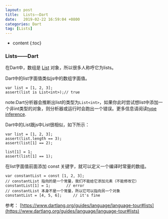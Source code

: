 ```yaml
---
layout: post
title:  Lists——Dart
date:   2019-02-22 16:59:04 +0800
categories: Dart
tag: [Lists]
---
```


* content
{:toc}



### Lists——Dart
在Dart中，数组是 [List](https://api.dartlang.org/stable/2.1.1/dart-core/List-class.html) 对象，所以很多人称呼它为lists。

Dart中的list字面值类似js中的数组字面值。
```
var list = [1, 2, 3];
assert(list is List<int>);// true
```
note:Dart分析器会推断出list的类型为`List<int>`，如果你此时尝试想list中添加一个非int类型的对象，则分析器或运行时会跑出一个错误。更多信息请阅读[type inference](https://www.dartlang.org/guides/language/sound-dart#type-inference).

Dart中的List跟js中List很相似，如下所示：

```
var list = [1, 2, 3];
assert(list.length == 3);
assert(list[1] == 2);

list[1] = 1;
assert(list[1] == 1);
```

在list字面值前面添加 const 关键字，就可以定义一个编译时常量的数组。
```
var constantList = const [1, 2, 3];
// constantList 指向的是一个常量，我们不能给它添加元素（不能修改它）
constantList[1] = 1;       // error
// constantList 本身不是一个常量，所以它可以指向另一个对象
constantList = [4, 5, 6];     // it's fine
```


参考：
[https://www.dartlang.org/guides/language/language-tour#lists](https://www.dartlang.org/guides/language/language-tour#lists)



